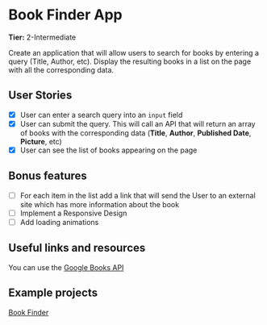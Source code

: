 # Book Finder App

 **Tier:** 2-Intermediate

 Create an application that will allow users to search for books by entering a query (Title, Author, etc). Display the resulting books in a list on the page with all the corresponding data.

 ## User Stories

 -   [x] User can enter a search query into an `input` field
-   [x] User can submit the query. This will call an API that will return an array of books with the corresponding data (**Title**, **Author**, **Published Date**, **Picture**, etc)
-   [x] User can see the list of books appearing on the page

 ## Bonus features

 -   [ ] For each item in the list add a link that will send the User to an external site which has more information about the book
-   [ ] Implement a Responsive Design
-   [ ] Add loading animations

 ## Useful links and resources

 You can use the [Google Books API](https://developers.google.com/books/docs/overview)

 ## Example projects

 [Book Finder](https://book-finder-by-deyl.netlify.com/)
